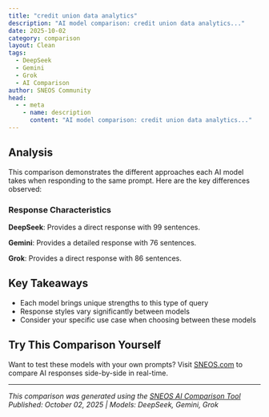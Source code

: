```yaml
---
title: "credit union data analytics"
description: "AI model comparison: credit union data analytics..."
date: 2025-10-02
category: comparison
layout: Clean
tags:
  - DeepSeek
  - Gemini
  - Grok
  - AI Comparison
author: SNEOS Community
head:
  - - meta
    - name: description
      content: "AI model comparison: credit union data analytics..."
---
```


<ChatComparison
  title="credit union data analytics"
  prompt="credit union data analytics"
  :responses='{
    "DeepSeek": "Of course. Credit union data analytics is a powerful field that transforms raw data into actionable insights, helping these member-owned financial institutions compete, serve their communities better, and ensure financial stability.\n\nHere\u2019s a comprehensive breakdown of credit union data analytics, covering its importance, key use cases, required data, the analytics maturity model, and implementation challenges.\n\n### Why is Data Analytics Crucial for Credit Unions?\n\nUnlike traditional banks, credit unions have a dual mandate: **financial health** and **member well-being**. Data analytics is the key to balancing this.\n\n1.  **Deepen Member Relationships:** Understand individual member needs to offer personalized products (e.g., a auto loan right when a member\u0027s car is aging out of warranty).\n2.  **Competitive Advantage:** Compete with large banks and agile FinTech companies that are heavily data-driven.\n3.  **Improved Risk Management:** Proactively identify and mitigate credit, fraud, and operational risks.\n4.  **Operational Efficiency:** Optimize branch traffic, call center staffing, and marketing spend by understanding member behavior.\n5.  **Regulatory Compliance (NCUA):** Streamline reporting and ensure adherence to regulations through automated monitoring.\n\n---\n\n### Key Use Cases \u0026 Applications\n\nCredit unions can apply analytics across all departments.\n\n| Department | Use Case | Description \u0026 Goal |\n| :--- | :--- | :--- |\n| **Marketing \u0026 Sales** | **Cross-Selling \u0026 Up-Selling** | Analyze transaction data to identify members who might need a new product (e.g., a member with a high savings balance but no investment products). **Goal:** Increase share-of-wallet. |\n| | **Member Segmentation** | Group members into clusters (e.g., \u0022Young Families,\u0022 \u0022Digital-Only Seniors,\u0022 \u0022Small Business Owners\u0022) for targeted campaigns. **Goal:** Improve marketing ROI. |\n| | **Churn Prediction** | Identify members at high risk of leaving (e.g., they\u0027ve reduced direct deposits, closed a savings account). **Goal:** Proactive retention campaigns. |\n| **Lending \u0026 Risk** | **Credit Risk Modeling** | Go beyond traditional credit scores by incorporating cash flow, transaction history, and member tenure. **Goal:** More accurate loan pricing and fewer defaults. |\n| | **Collections Optimization** | Predict which delinquent accounts are most likely to self-cure vs. which need immediate intervention. **Goal:** Improve recovery rates and reduce collection costs. |\n| | **Fraud Detection** | Use machine learning to spot anomalous transactions in real-time (e.g., unusual geography, strange purchase amounts). **Goal:** Protect member assets. |\n| **Operations** | **Branch Optimization** | Analyze foot traffic, transaction types, and member demographics to decide on branch locations, hours, or ATMs. **Goal:** Reduce costs while maintaining service. |\n| | **Call Center Analytics** | Analyze call reasons, wait times, and outcomes to improve staffing, agent training, and self-service options. **Goal:** Enhance member experience. |\n| **Member Experience** | **Sentiment Analysis** | Analyze feedback from surveys, call transcripts, and social media to gauge overall member satisfaction. **Goal:** Identify and fix pain points. |\n| | **Next-Best-Action** | Use AI to recommend the most relevant action for a member when they log into online banking or speak with a teller. **Goal:** Hyper-personalization. |\n\n---\n\n### The Data: What to Collect and Use\n\nA credit union\u0027s data is its most valuable asset. Key data sources include:\n\n*   **Core Processing System:** The foundation. Contains account details, balances, transaction history, and loan data.\n*   **Loan Origination System (LOS):** Application data, credit reports, underwriting notes.\n*   **CRM (Customer Relationship Management):** Member interactions, service notes, campaign history.\n*   **Digital Banking Channels:** Login frequency, features used, bill pay patterns.\n*   **Third-Party Data:** Can be enriched with demographic data, property records, or alternative credit data (with member consent).\n\n**The biggest challenge is often data silos.** A successful analytics program requires integrating these disparate sources into a single source of truth, like a **Data Warehouse** or **Data Lake**.\n\n---\n\n### The Analytics Maturity Model for Credit Unions\n\nMost credit unions progress through these stages:\n\n1.  **Descriptive Analytics (What happened?)**\n    *   **Tools:** Basic reporting, dashboards (e.g., in Excel, Tableau, Power BI).\n    *   **Example:** \u0022Last month, auto loan applications decreased by 15% in the Midwest region.\u0022\n\n2.  **Diagnostic Analytics (Why did it happen?)**\n    *   **Tools:** Drill-down dashboards, SQL querying.\n    *   **Example:** \u0022The decrease was primarily among members aged 25-34, coinciding with a local competitor\u0027s 0.9% APR promotion.\u0022\n\n3.  **Predictive Analytics (What will happen?)**\n    *   **Tools:** Statistical models, Machine Learning (Python, R).\n    *   **Example:** \u0022Using a member\u0027s transaction history and external data, we predict they have a 85% probability of applying for a mortgage in the next 6 months.\u0022\n\n4.  **Prescriptive Analytics (What should we do?)**\n    *   **Tools:** Optimization algorithms, AI.\n    *   **Example:** \u0022The system recommends offering this member a pre-approved mortgage with a 0.25% loyalty discount, to be presented via their mobile banking app on a Tuesday evening.\u0022\n\n---\n\n### Getting Started \u0026 Overcoming Challenges\n\n**Common Challenges:**\n*   **Data Quality \u0026 Silos:** Inconsistent or inaccessible data is the #1 barrier.\n*   **Skills Gap:** Lack of in-house data scientists or data engineers.\n*   **Legacy Systems:** Core processors can be difficult to integrate with modern analytics tools.\n*   **Culture \u0026 Privacy:** Shifting to a data-driven culture while fiercely protecting member privacy.\n\n**A Practical Roadmap:**\n\n1.  **Secure Executive Sponsorship:** This is a business initiative, not just an IT project.\n2.  **Start Small, Think Big:** Pick one high-impact, achievable use case (e.g., reducing member churn). Prove its value.\n3.  **Invest in a Modern Data Stack:**\n    *   **Cloud Data Warehouse:** Snowflake, BigQuery, or Azure Synapse.\n    *   **ETL/ELT Tool:** Fivetran, Stitch, or Matillion to move data.\n    *   **BI \u0026 Visualization Tool:** Tableau, Power BI, or Looker for dashboards.\n4.  **Build or Buy Talent:** Hire a data analyst or partner with a consulting firm specializing in financial services analytics.\n5.  **Focus on Data Governance:** Ensure data is accurate, secure, and used ethically. Member trust is paramount.\n\n### Conclusion\n\nFor credit unions, data analytics is no longer a \u0022nice-to-have\u0022 but a strategic imperative. By leveraging the deep trust and rich data they already possess, credit unions can use analytics to fulfill their mission more effectively than ever\u2014delivering personalized, timely, and responsible financial services that truly improve their members\u0027 lives.",
    "Gemini": "Credit union data analytics is the process of examining raw data to draw conclusions about information regarding the credit union\u0027s operations, members, and market. It helps credit unions make data-driven decisions, improve efficiency, and better serve their members.\n\nHere\u0027s a breakdown of key aspects of credit union data analytics:\n\n**1. Data Sources:**\n\nCredit unions gather data from a variety of sources, including:\n\n*   **Core Banking System (CBS):** This is the primary source of data, containing information about member accounts, transactions, loans, deposits, and demographics.\n*   **Loan Origination System (LOS):** Provides detailed data on loan applications, approvals, and performance.\n*   **CRM System:** Captures member interactions, feedback, and preferences.\n*   **Online Banking and Mobile App:** Tracks user behavior, usage patterns, and preferences.\n*   **ATM and Branch Transactions:** Provides data on transaction types, volume, and location.\n*   **Marketing Data:** Information on campaign performance, response rates, and customer acquisition costs.\n*   **Third-Party Data:** Data from credit bureaus, market research firms, and other external sources.\n\n**2. Types of Data Analytics Used:**\n\n*   **Descriptive Analytics:**  Focuses on summarizing historical data to understand what has happened.  Examples include:\n    *   Member demographics (age, location, income)\n    *   Loan portfolio performance (delinquency rates, charge-offs)\n    *   Transaction volume and trends\n    *   Product usage statistics\n*   **Diagnostic Analytics:**  Investigates why something happened by identifying the root cause of events. Examples include:\n    *   Why loan delinquency rates increased in a particular segment.\n    *   Why a marketing campaign had low response rates.\n    *   Identifying the factors contributing to member attrition.\n*   **Predictive Analytics:** Uses statistical models and machine learning to forecast future trends and outcomes. Examples include:\n    *   Predicting loan defaults and identifying high-risk applicants.\n    *   Forecasting deposit growth and loan demand.\n    *   Predicting member churn.\n*   **Prescriptive Analytics:**  Recommends actions to optimize outcomes and achieve specific goals. Examples include:\n    *   Identifying members who are likely to benefit from a specific product or service.\n    *   Optimizing pricing and interest rates to maximize profitability.\n    *   Suggesting targeted marketing campaigns based on member behavior.\n\n**3. Applications of Data Analytics in Credit Unions:**\n\n*   **Member Relationship Management (CRM):**\n    *   **Personalized Marketing:**  Identifying members who are most likely to be interested in specific products or services and tailoring marketing messages accordingly.\n    *   **Improved Customer Service:** Providing front-line staff with insights into member needs and preferences to improve service interactions.\n    *   **Member Retention:** Identifying members who are at risk of leaving and proactively offering incentives to stay.\n*   **Risk Management:**\n    *   **Fraud Detection:** Identifying suspicious transactions and preventing fraud.\n    *   **Credit Risk Assessment:** Evaluating the creditworthiness of loan applicants and setting appropriate interest rates.\n    *   **Portfolio Management:** Monitoring loan portfolio performance and identifying areas of concern.\n*   **Operational Efficiency:**\n    *   **Branch Optimization:** Identifying underperforming branches and optimizing branch staffing levels.\n    *   **Process Improvement:** Identifying bottlenecks in operational processes and streamlining workflows.\n    *   **Resource Allocation:**  Allocating resources more effectively based on demand and usage patterns.\n*   **Product Development:**\n    *   **Identifying unmet member needs:**  Analyzing member data to identify opportunities for new products and services.\n    *   **Product Optimization:**  Improving existing products based on member feedback and usage patterns.\n    *   **Pricing Strategies:** Determining the optimal pricing for products and services to maximize profitability.\n*   **Compliance:**\n    *   **AML (Anti-Money Laundering):** Detecting and preventing money laundering activities.\n    *   **BSA (Bank Secrecy Act):** Ensuring compliance with BSA regulations.\n    *   **Fair Lending:** Identifying and addressing potential fair lending violations.\n*   **Strategic Planning:**\n    *   **Market Analysis:**  Understanding market trends and identifying growth opportunities.\n    *   **Competitive Analysis:**  Benchmarking performance against competitors.\n    *   **Strategic Decision-Making:**  Making data-driven decisions about strategic direction and investments.\n\n**4. Tools and Technologies:**\n\n*   **Data Warehouses:** Centralized repositories for storing and managing data from various sources.\n*   **Business Intelligence (BI) Tools:** Software for creating reports, dashboards, and visualizations to analyze data. Examples include Tableau, Power BI, QlikView.\n*   **Statistical Software:** Tools for performing statistical analysis and building predictive models.  Examples include R, Python, SAS.\n*   **Machine Learning Platforms:** Platforms for building and deploying machine learning models. Examples include AWS SageMaker, Google AI Platform, Azure Machine Learning.\n*   **Data Integration Tools:** Tools for extracting, transforming, and loading data from various sources into a data warehouse.\n\n**5. Benefits of Data Analytics for Credit Unions:**\n\n*   **Improved Member Service:**  Providing personalized and relevant services to members.\n*   **Increased Member Loyalty:**  Strengthening member relationships and reducing churn.\n*   **Reduced Risk:**  Preventing fraud and managing credit risk more effectively.\n*   **Increased Efficiency:**  Streamlining operations and reducing costs.\n*   **Improved Profitability:**  Generating new revenue and optimizing pricing.\n*   **Better Decision-Making:**  Making data-driven decisions that lead to better outcomes.\n*   **Enhanced Competitive Advantage:**  Staying ahead of the competition by leveraging data insights.\n\n**6. Challenges:**\n\n*   **Data Silos:** Data is often stored in separate systems, making it difficult to integrate and analyze.\n*   **Data Quality:** Data may be inaccurate, incomplete, or inconsistent, leading to unreliable insights.\n*   **Lack of Analytical Skills:**  Credit unions may lack the expertise to effectively analyze data.\n*   **Legacy Systems:** Older systems may be difficult to integrate with modern analytics tools.\n*   **Data Security and Privacy:**  Protecting member data is a top priority.\n*   **Cost:** Implementing and maintaining a data analytics program can be expensive.\n\n**7. Key Considerations for Implementation:**\n\n*   **Define Clear Goals:**  Identify specific business objectives that data analytics can help achieve.\n*   **Develop a Data Strategy:**  Outline how data will be collected, stored, managed, and analyzed.\n*   **Invest in the Right Tools and Technologies:**  Choose tools that are appropriate for the credit union\u0027s size and needs.\n*   **Build a Skilled Data Analytics Team:**  Hire or train staff with the necessary analytical skills.\n*   **Ensure Data Security and Privacy:**  Implement robust security measures to protect member data.\n*   **Foster a Data-Driven Culture:**  Encourage employees to use data to make decisions.\n\n**In conclusion, data analytics is a powerful tool that can help credit unions improve their operations, better serve their members, and achieve their strategic goals. By embracing data-driven decision-making, credit unions can position themselves for success in an increasingly competitive environment.**\n",
    "Grok": "Credit union data analytics refers to the process of collecting, processing, and analyzing data within a credit union to gain insights, improve decision-making, and enhance operational efficiency, member services, and financial performance. Credit unions, as member-owned financial cooperatives, can leverage data analytics to better understand member behavior, manage risks, optimize product offerings, and comply with regulatory requirements.\n\nBelow is an overview of how data analytics applies to credit unions, including key areas of focus, benefits, tools, and challenges:\n\n### **Key Areas of Focus for Credit Union Data Analytics**\n1. **Member Behavior and Personalization**  \n   - Analyze member transaction data, savings patterns, and loan histories to understand preferences and needs.\n   - Use segmentation to tailor marketing campaigns, cross-sell products (e.g., loans, credit cards), and improve member retention.\n   - Personalize services through targeted offers or customized financial advice based on member data.\n\n2. **Risk Management**  \n   - Assess credit risk by analyzing member credit scores, repayment histories, and economic trends to make better lending decisions.\n   - Detect and prevent fraud by monitoring unusual transaction patterns or account activities in real-time.\n   - Manage liquidity and interest rate risks by forecasting cash flows and market conditions.\n\n3. **Operational Efficiency**  \n   - Optimize branch operations by analyzing foot traffic, transaction volumes, and peak hours to allocate resources effectively.\n   - Automate processes like loan approvals or member inquiries using predictive analytics and machine learning.\n   - Reduce costs by identifying inefficiencies in workflows or vendor contracts through data insights.\n\n4. **Loan Portfolio Management**  \n   - Monitor loan performance and default rates to identify high-risk borrowers or underperforming portfolio segments.\n   - Use predictive models to forecast loan demand and adjust lending strategies.\n   - Balance risk and growth by analyzing the impact of interest rate changes on loan portfolios.\n\n5. **Member Acquisition and Retention**  \n   - Identify potential members through demographic and geographic data analysis.\n   - Use churn prediction models to detect members at risk of leaving and implement retention strategies.\n   - Enhance member experience by analyzing feedback, surveys, and interaction data to address pain points.\n\n6. **Regulatory Compliance and Reporting**  \n   - Ensure compliance with regulations like the Fair Credit Reporting Act (FCRA) or Anti-Money Laundering (AML) laws by analyzing transaction data for suspicious activities.\n   - Automate regulatory reporting by integrating data analytics with compliance systems.\n   - Use audit trails and data tracking to maintain transparency and accountability.\n\n### **Benefits of Data Analytics for Credit Unions**\n- **Improved Member Experience:** Personalized services and timely offers build trust and loyalty among members.\n- **Data-Driven Decisions:** Insights from analytics help in strategic planning, pricing, and product development.\n- **Cost Reduction:** Automation and efficiency gains lower operational costs.\n- **Risk Mitigation:** Early detection of fraud, credit risks, and compliance issues protects the credit union\u2019s stability.\n- **Competitive Advantage:** Analytics enables credit unions to compete with larger banks by offering innovative, member-centric solutions.\n\n### **Tools and Technologies for Credit Union Data Analytics**\n1. **Data Warehouses and Databases**  \n   - Centralize data from core banking systems, CRM software, and other sources for easier analysis (e.g., Snowflake, Microsoft SQL Server).\n2. **Business Intelligence (BI) Tools**  \n   - Visualize data and create dashboards for actionable insights (e.g., Tableau, Power BI, QlikView).\n3. **Predictive Analytics and Machine Learning**  \n   - Use tools like Python, R, or platforms like SAS to build models for fraud detection, credit scoring, and member churn prediction.\n4. **Customer Relationship Management (CRM) Systems**  \n   - Track member interactions and preferences for targeted marketing (e.g., Salesforce, HubSpot).\n5. **Core Banking Systems Integration**  \n   - Integrate analytics with platforms like Fiserv, Jack Henry, or Symitar to access real-time member and transaction data.\n6. **Cloud-Based Analytics Platforms**  \n   - Leverage scalable solutions like AWS, Google Cloud, or Microsoft Azure for secure data storage and advanced analytics.\n\n### **Challenges in Implementing Data Analytics for Credit Unions**\n1. **Data Silos**  \n   - Disconnected systems and lack of data integration can hinder a unified view of member and operational data.\n2. **Limited Resources**  \n   - Smaller credit unions may lack the budget or skilled personnel to invest in advanced analytics tools or training.\n3. **Data Privacy and Security**  \n   - Protecting sensitive member information against breaches while complying with regulations like GDPR or CCPA is critical.\n4. **Legacy Systems**  \n   - Outdated core banking systems may not support modern analytics tools or real-time data processing.\n5. **Cultural Resistance**  \n   - Staff may resist adopting data-driven decision-making if they are accustomed to traditional methods.\n\n### **Steps to Implement Data Analytics in a Credit Union**\n1. **Define Goals and KPIs**  \n   - Identify specific objectives, such as reducing loan defaults or increasing member engagement, and set measurable KPIs.\n2. **Assess Data Infrastructure**  \n   - Evaluate current data systems, identify gaps, and plan for integration or upgrades.\n3. **Build a Skilled Team**  \n   - Hire or train staff in data analytics, or partner with external consultants or vendors.\n4. **Invest in Technology**  \n   - Choose scalable tools and platforms that align with the credit union\u2019s size and needs.\n5. **Ensure Data Governance**  \n   - Establish policies for data quality, security, and compliance to maintain trust and accuracy.\n6. **Start Small and Scale**  \n   - Begin with pilot projects (e.g., fraud detection) to demonstrate value before expanding analytics initiatives.\n\n### **Case Study Example**\nA mid-sized credit union implemented a data analytics solution to reduce loan delinquency rates. By integrating member transaction data with external credit scores and using predictive modeling, they identified at-risk borrowers early and offered tailored repayment plans. This resulted in a 15% reduction in delinquencies within the first year and improved member satisfaction due to proactive communication.\n\n### **Future Trends in Credit Union Data Analytics**\n- **Artificial Intelligence (AI) and Machine Learning (ML):** Enhance fraud detection, chatbots for member support, and personalized financial advice.\n- **Open Banking:** Use APIs to share data securely with third-party providers for better member experiences.\n- **Real-Time Analytics:** Enable instant decision-making for loan approvals or fraud alerts.\n- **Sustainability Analytics:** Track and report on environmental, social, and governance (ESG) factors to align with member values.\n\nBy embracing data analytics, credit unions can transform raw data into actionable insights, ultimately fostering member trust, driving growth, and staying competitive in an increasingly digital financial landscape. If you\u0027d like to dive deeper into a specific aspect (e.g., tools, case studies, or implementation strategies), let me know!"
  }'
  published-date="09:19"
/>

## Analysis

This comparison demonstrates the different approaches each AI model takes when responding to the same prompt. Here are the key differences observed:

### Response Characteristics

**DeepSeek**: Provides a direct response with 99 sentences. 

**Gemini**: Provides a detailed response with 76 sentences. 

**Grok**: Provides a direct response with 86 sentences. 

## Key Takeaways

- Each model brings unique strengths to this type of query
- Response styles vary significantly between models
- Consider your specific use case when choosing between these models

## Try This Comparison Yourself

Want to test these models with your own prompts? Visit [SNEOS.com](https://sneos.com) to compare AI responses side-by-side in real-time.

---

*This comparison was generated using the [SNEOS AI Comparison Tool](https://sneos.com)*
*Published: October 02, 2025 | Models: DeepSeek, Gemini, Grok*
